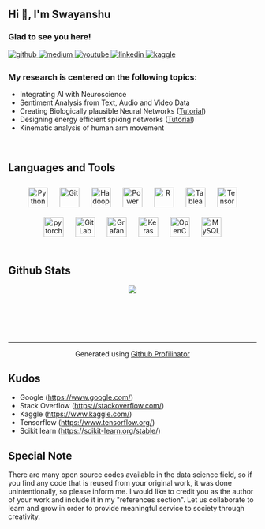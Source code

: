 ## Hi 👋, I'm Swayanshu    
### Glad to see you here!    

<a href="https://github.com/github.com/swayanshu" target="_blank">
<img src=https://img.shields.io/badge/github-%2324292e.svg?&style=for-the-badge&logo=github&logoColor=white alt=github style="margin-bottom: 5px;" />
</a>
<a href="https://medium.com/https://swayanshu.medium.com/" target="_blank">
<img src=https://img.shields.io/badge/medium-%23292929.svg?&style=for-the-badge&logo=medium&logoColor=white alt=medium style="margin-bottom: 5px;" />
</a>
<a href="https://www.youtube.com/user/https://www.youtube.com/channel/UCyYD_wXrfegI9v4rGurw-RQ" target="_blank">
<img src=https://img.shields.io/badge/youtube-%23EE4831.svg?&style=for-the-badge&logo=youtube&logoColor=white alt=youtube style="margin-bottom: 5px;" />
</a>
<a href="https://linkedin.com/in/https://www.linkedin.com/in/swayanshu/" target="_blank">
<img src=https://img.shields.io/badge/linkedin-%231E77B5.svg?&style=for-the-badge&logo=linkedin&logoColor=white alt=linkedin style="margin-bottom: 5px;" />
</a>
<a href="https://www.kaggle.com/https://www.kaggle.com/pragya29" target="_blank">
<img src=https://img.shields.io/badge/kaggle-%2344BAE8.svg?&style=for-the-badge&logo=kaggle&logoColor=white alt=kaggle style="margin-bottom: 5px;" />
</a>  


### My research is centered on the following topics:
* Integrating AI with Neuroscience
* Sentiment Analysis from Text, Audio and Video Data
* Creating Biologically plausible Neural Networks ([Tutorial](https://youtu.be/l-CSbejxGys))
* Designing energy efficient spiking networks ([Tutorial](https://youtu.be/E5Iju6jK3OY))
* Kinematic analysis of human arm movement  
  
<br/>  



## Languages and Tools  
<div align="center">  

<img style="margin: 10px" src="https://profilinator.rishav.dev/skills-assets/python-original.svg" alt="Python" height="40" />  
<img style="margin: 10px" src="https://profilinator.rishav.dev/skills-assets/git-scm-icon.svg" alt="Git" height="40" />  
<img style="margin: 10px" src="https://profilinator.rishav.dev/skills-assets/apache_hadoop-icon.svg" alt="Hadoop" height="40" />  
<img style="margin: 10px" src="https://profilinator.rishav.dev/skills-assets/powerbi.png" alt="Power Bi" height="40" />  
<img style="margin: 10px" src="https://profilinator.rishav.dev/skills-assets/r.svg" alt="R" height="40" />  
<img style="margin: 10px" src="https://profilinator.rishav.dev/skills-assets/tableau.svg" alt="Tableau" height="40" />  
<img style="margin: 10px" src="https://profilinator.rishav.dev/skills-assets/tensorflow-icon.svg" alt="TensorFlow" height="40" />  
<img style="margin: 10px" src="https://profilinator.rishav.dev/skills-assets/pytorch-icon.svg" alt="pytorch" height="40" />  
<img style="margin: 10px" src="https://profilinator.rishav.dev/skills-assets/gitlab.svg" alt="GitLab" height="40" />  
<img style="margin: 10px" src="https://profilinator.rishav.dev/skills-assets/grafana.png" alt="Grafana" height="40" />  
<img style="margin: 10px" src="https://profilinator.rishav.dev/skills-assets/keras.png" alt="Keras" height="40" />  
<img style="margin: 10px" src="https://profilinator.rishav.dev/skills-assets/opencv-icon.svg" alt="OpenCV" height="40" />  
  <img style="margin: 10px" src="https://profilinator.rishav.dev/skills-assets/mysql-original-wordmark.svg" alt="MySQL" height="40" />  
</div>  

<br/>  



## Github Stats  
<div align="center"><img src="https://github-readme-stats.vercel.app/api?username=swayanshu&show_icons=true&count_private=true&hide_border=true" align="center" /></div>  

<br/>  



<br/>  

  

<br/>  

  

<br/>  


<br />

----
<div align="center">Generated using <a href="https://profilinator.rishav.dev/" target="_blank">Github Profilinator</a></div>


## Kudos

* Google (https://www.google.com/)
* Stack Overflow (https://stackoverflow.com/)
* Kaggle (https://www.kaggle.com/)
* Tensorflow (https://www.tensorflow.org/)
* Scikit learn (https://scikit-learn.org/stable/)

## Special Note
There are many open source codes available in the data science field, so if you find any code that is reused from your original work, it was done unintentionally, so please inform me. I would like to credit you as the author of your work and include it in my "references section". Let us collaborate to learn and grow in order to provide meaningful service to society through creativity.
